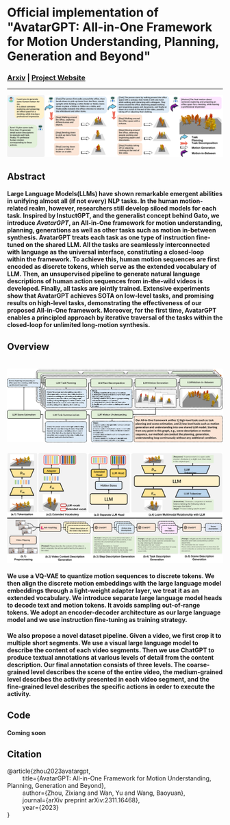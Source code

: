# Official implementation of "AvatarGPT: All-in-One Framework for Motion Understanding, Planning, Generation and Beyond"


### [Arxiv](https://arxiv.org/abs/2311.16468) | [Project Website](https://zixiangzhou916.github.io/AvatarGPT/)

---

![plot](./assets/teaser.png)

## Abstract
#### Large Language Models(LLMs) have shown remarkable emergent abilities in unifying almost all (if not every) NLP tasks. In the human motion-related realm, however, researchers still develop siloed models for each task. Inspired by InstuctGPT, and the generalist concept behind Gato, we introduce ***AvatarGPT***, an All-in-One framework for motion understanding, planning, generations as well as other tasks such as motion in-between synthesis. AvatarGPT treats each task as one type of instruction fine-tuned on the shared LLM. All the tasks are seamlessly interconnected with language as the universal interface, constituting a closed-loop within the framework. To achieve this, human motion sequences are first encoded as discrete tokens, which serve as the extended vocabulary of LLM. Then, an unsupervised pipeline to generate natural language descriptions of human action sequences from in-the-wild videos is developed. Finally, all tasks are jointly trained. Extensive experiments show that AvatarGPT achieves SOTA on low-level tasks, and promising results on high-level tasks, demonstrating the effectiveness of our proposed All-in-One framework. Moreover, for the first time, AvatarGPT enables a principled approach by iterative traversal of the tasks within the closed-loop for unlimited long-motion synthesis.

## Overview
![plot](assets/workflow.png)
===
![plot](assets/pipeline.png)
#### We use a VQ-VAE to quantize motion sequences to discrete tokens. We then align the discrete motion embeddings with the large language model embeddings through a light-weight adapter layer, we treat it as an extended vocabulary. We introduce separate large language model heads to decode text and motion tokens. It avoids sampling out-of-range tokens. We adopt an encoder-decoder architecture as our large language model and we use instruction fine-tuning as training strategy.
#### We also propose a novel dataset pipeline. Given a video, we first crop it to multiple short segments. We use a visual large language model to describe the content of each video segments. Then we use ChatGPT to produce textual annotations at various levels of detail from the content description. Our final annotation consists of three levels. The coarse-grained level describes the scene of the entire video, the medium-grained level describes the activity presented in each video segment, and the fine-grained level describes the specific actions in order to execute the activity.

## Code
#### Coming soon

## Citation
@article{zhou2023avatargpt, \
$\qquad$  title={AvatarGPT: All-in-One Framework for Motion Understanding, Planning, Generation and Beyond}, \
$\qquad$  author={Zhou, Zixiang and Wan, Yu and Wang, Baoyuan}, \
$\qquad$  journal={arXiv preprint arXiv:2311.16468}, \
$\qquad$  year={2023} \
}